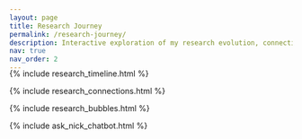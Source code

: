 ```yaml
---
layout: page
title: Research Journey
permalink: /research-journey/
description: Interactive exploration of my research evolution, connections, and key contributions
nav: true
nav_order: 2
---
```


<div class="research-journey-page">
  <!-- Interactive Research Timeline -->
  {% include research_timeline.html %}
  
  <!-- Animated Research Connections -->
  {% include research_connections.html %}
  
  <!-- Research Bubbles Visualization -->
  {% include research_bubbles.html %}
  
  <!-- Ask Nick Chatbot -->
  {% include ask_nick_chatbot.html %}
</div>

<style>
.research-journey-page {
  margin-top: -20px;
}

.research-journey-page section {
  margin-bottom: 0;
}

/* Smooth transitions between sections */
.research-journey-page section:not(:last-child) {
  position: relative;
}

.research-journey-page section:not(:last-child)::after {
  content: '';
  position: absolute;
  bottom: 0;
  left: 0;
  right: 0;
  height: 100px;
  background: linear-gradient(to bottom, transparent 0%, rgba(0,0,0,0.05) 100%);
}

/* Section transitions */
.research-timeline-section {
  background: linear-gradient(135deg, #f8f9fa 0%, #e9ecef 100%);
}

.research-connections-section {
  background: linear-gradient(135deg, #1a1a2e 0%, #16213e 50%, #0f3460 100%);
}

.research-bubbles-section {
  background: linear-gradient(135deg, #667eea 0%, #764ba2 100%);
}

.chatbot-section {
  background: linear-gradient(135deg, #667eea 0%, #764ba2 100%);
}

/* Responsive adjustments */
@media (max-width: 768px) {
  .research-journey-page section {
    padding: 40px 0;
  }
}
</style>
